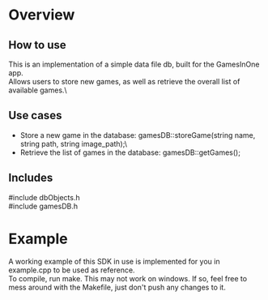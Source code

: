 # Overview
## How to use
This is an implementation of a simple data file db, built for the GamesInOne app.\
Allows users to store new games, as well as retrieve the overall list of available games.\
## Use cases
- Store a new game in the database:             gamesDB::storeGame(string name, string path, string image_path);\
- Retrieve the list of games in the database:   gamesDB::getGames();
## Includes
\#include dbObjects.h\
\#include gamesDB.h
# Example
A working example of this SDK in use is implemented for you in example.cpp to be used as reference.\
To compile, run make. This may not work on windows. If so, feel free to mess around with the Makefile, just don't push any changes to it.
